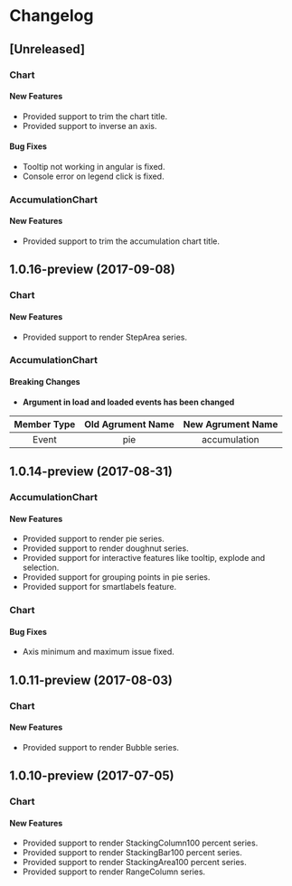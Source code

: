 # Changelog

## [Unreleased]

### Chart

#### New Features
-	Provided support to trim the chart title.
-   Provided support to inverse an axis.

#### Bug Fixes
-	Tooltip not working in angular is fixed.
-   Console error on legend click is fixed. 

### AccumulationChart

#### New Features
-	Provided support to trim the accumulation chart title.


## 1.0.16-preview (2017-09-08)

### Chart

#### New Features
-	Provided support to render StepArea series.

### AccumulationChart

#### Breaking Changes

- **Argument in load and loaded events has been changed**

| **Member Type** | **Old Agrument Name** | **New Agrument Name** |
|:-----------:|:----------------:|:----------------:|
| Event | pie | accumulation |


## 1.0.14-preview (2017-08-31)

### AccumulationChart

#### New Features
-	Provided support to render pie series.
-	Provided support to render doughnut series.
-	Provided support for interactive features like tooltip, explode and selection.
-	Provided support for grouping points in pie series.
-	Provided support for smartlabels feature.

### Chart

#### Bug Fixes
-	Axis minimum and maximum issue fixed.

## 1.0.11-preview (2017-08-03)

### Chart

#### New Features
-	Provided support to render Bubble series.

## 1.0.10-preview (2017-07-05)

### Chart

#### New Features
-	Provided support to render StackingColumn100 percent series.
-	Provided support to render StackingBar100 percent series.
-	Provided support to render StackingArea100 percent series.
-	Provided support to render RangeColumn series.

